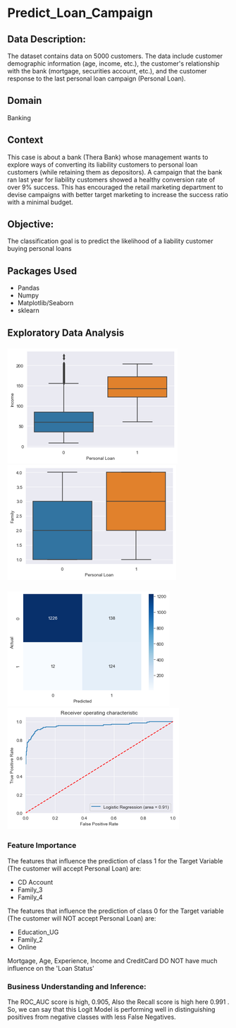 # Predict_Loan_Campaign
## Data Description:
The dataset contains data on 5000 customers. The data include customer demographic information (age, income, etc.), the customer's relationship with the bank 
(mortgage, securities account, etc.), and the customer response to the last personal loan campaign (Personal Loan).
## Domain
Banking
## Context
This case is about a bank (Thera Bank) whose management wants to explore ways of converting its liability customers to personal loan customers (while retaining them as depositors). A campaign that the bank ran last year for liability customers showed a healthy conversion rate of over 9% success. 
This has encouraged the retail marketing department to devise campaigns with better target marketing to increase the success ratio with a minimal budget.
## Objective:
The classification goal is to predict the likelihood of a liability customer buying personal loans
## Packages Used
* Pandas
* Numpy
* Matplotlib/Seaborn
* sklearn
## Exploratory Data Analysis

### ![Personal Loan Vs. Annual Income ($000)](/Images/pic1.png)        ![Personal Loan Vs. Family Size](/Images/pic2.png)
### ![Confusion Matrix](/Images/pic3.png)                              ![Reciever Operator Characteristic Curve (ROC)](/Images/pic4.png)

### Feature Importance

The features that influence the prediction of class 1 for the Target Variable (The customer will accept Personal Loan) are:
* CD Account
* Family_3
* Family_4

The features that influence the prediction of class 0 for the Target variable (The customer will NOT accept Personal Loan) are:
* Education_UG
* Family_2
* Online

Mortgage, Age, Experience, Income and CreditCard DO NOT have much influence on the 'Loan Status'
 
### Business Understanding and Inference:
 
The ROC_AUC score is high, 0.905, Also the Recall score is high here 0.991 . So, we can say that this Logit Model is performing well in distinguishing positives from negative classes with less False Negatives.
